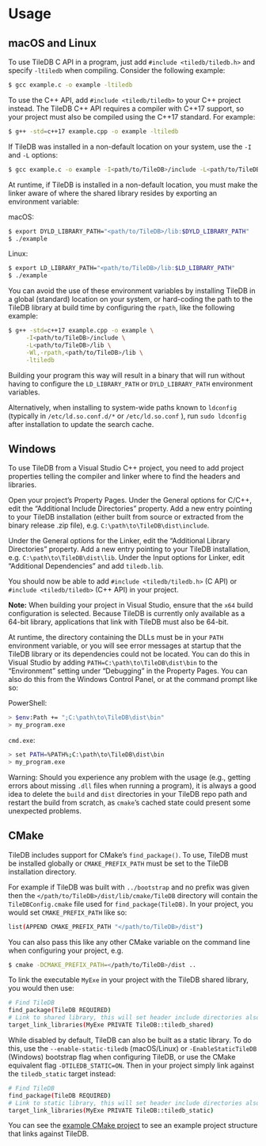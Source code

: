 # Usage

## macOS and Linux

To use TileDB C API in a program, just add `#include <tiledb/tiledb.h>` and specify `-ltiledb` when compiling. Consider the following example:

```bash
$ gcc example.c -o example -ltiledb
```

To use the C++ API, add `#include <tiledb/tiledb>` to your C++ project instead. The TileDB C++ API requires a compiler with C++17 support, so your project must also be compiled using the C++17 standard. For example:

```bash
$ g++ -std=c++17 example.cpp -o example -ltiledb
```

If TileDB was installed in a non-default location on your system, use the `-I` and `-L` options:

```bash
$ gcc example.c -o example -I<path/to/TileDB>/include -L<path/to/TileDB>/lib -ltiledb
```

At runtime, if TileDB is installed in a non-default location, you must make the linker aware of where the shared library resides by exporting an environment variable:

macOS:

```bash
$ export DYLD_LIBRARY_PATH="<path/to/TileDB>/lib:$DYLD_LIBRARY_PATH"
$ ./example
```

Linux:

```bash
$ export LD_LIBRARY_PATH="<path/to/TileDB>/lib:$LD_LIBRARY_PATH"
$ ./example
```

You can avoid the use of these environment variables by installing TileDB in a global (standard) location on your system, or hard-coding the path to the TileDB library at build time by configuring the `rpath`, like the following example:

```bash
$ g++ -std=c++17 example.cpp -o example \
     -I<path/to/TileDB>/include \
     -L<path/to/TileDB>/lib \
     -Wl,-rpath,<path/to/TileDB>/lib \
     -ltiledb
```

Building your program this way will result in a binary that will run without having to configure the `LD_LIBRARY_PATH` or `DYLD_LIBRARY_PATH` environment variables.

Alternatively, when installing to system-wide paths known to `ldconfig`  (typically in `/etc/ld.so.conf.d/*` or  `/etc/ld.so.conf` ), run `sudo ldconfig` after installation to update the search cache.

## Windows

To use TileDB from a Visual Studio C++ project, you need to add project properties telling the compiler and linker where to find the headers and libraries.

Open your project’s Property Pages. Under the General options for C/C++, edit the “Additional Include Directories” property. Add a new entry pointing to your TileDB installation (either built from source or extracted from the binary release .zip file), e.g. `C:\path\to\TileDB\dist\include`.

Under the General options for the Linker, edit the “Additional Library Directories” property. Add a new entry pointing to your TileDB installation, e.g. `C:\path\to\TileDB\dist\lib`. Under the Input options for Linker, edit “Additional Dependencies” and add `tiledb.lib`.

You should now be able to add `#include <tiledb/tiledb.h>` (C API) or `#include <tiledb/tiledb>` (C++ API) in your project.

**Note:** When building your project in Visual Studio, ensure that the `x64` build configuration is selected. Because TileDB is currently only available as a 64-bit library, applications that link with TileDB must also be 64-bit.

At runtime, the directory containing the DLLs must be in your `PATH` environment variable, or you will see error messages at startup that the TileDB library or its dependencies could not be located. You can do this in Visual Studio by adding `PATH=C:\path\to\TileDB\dist\bin` to the “Environment” setting under “Debugging” in the Property Pages. You can also do this from the Windows Control Panel, or at the command prompt like so:

PowerShell:

```bash
> $env:Path += ";C:\path\to\TileDB\dist\bin"
> my_program.exe
```

`cmd.exe`:

```bash
> set PATH=%PATH%;C:\path\to\TileDB\dist\bin
> my_program.exe
```

Warning: Should you experience any problem with the usage (e.g., getting errors about missing `.dll` files when running a program), it is always a good idea to delete the `build` and `dist` directories in your TileDB repo path and restart the build from scratch, as `cmake`’s cached state could present some unexpected problems.

## CMake

TileDB includes support for CMake’s `find_package()`. To use, TileDB must be installed globally or `CMAKE_PREFIX_PATH` must be set to the TileDB installation directory.

For example if TileDB was built with `../bootstrap` and no prefix was given then the `</path/to/TileDB>/dist/lib/cmake/TileDB` directory will contain the `TileDBConfig.cmake` file used for `find_package(TileDB)`. In your project, you would set `CMAKE_PREFIX_PATH` like so:

```bash
list(APPEND CMAKE_PREFIX_PATH "</path/to/TileDB>/dist")
```

You can also pass this like any other CMake variable on the command line when configuring your project, e.g.

```bash
$ cmake -DCMAKE_PREFIX_PATH=</path/to/TileDB>/dist ..
```

To link the executable `MyExe` in your project with the TileDB shared library, you would then use:

```bash
# Find TileDB
find_package(TileDB REQUIRED)
# Link to shared library, this will set header include directories also.
target_link_libraries(MyExe PRIVATE TileDB::tiledb_shared)
```

While disabled by default, TileDB can also be built as a static library. To do this, use the `--enable-static-tiledb` (macOS/Linux) or `-EnableStaticTileDB` (Windows) bootstrap flag when configuring TileDB, or use the CMake equivalent flag `-DTILEDB_STATIC=ON`. Then in your project simply link against the `tiledb_static` target instead:

```bash
# Find TileDB
find_package(TileDB REQUIRED)
# Link to static library, this will set header include directories also
target_link_libraries(MyExe PRIVATE TileDB::tiledb_static)
```

You can see the [example CMake project](examples/cmake_project) to see an example project structure that links against TileDB.
